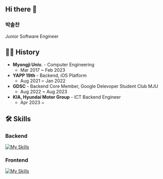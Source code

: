 ## Hi there 👋

### 박솔찬
Junior Software Engineer

## 🧑‍💻 History
- **Myongji Univ.** - Computer Engineering
    - Mar 2017 ~ Feb 2023  
- **YAPP 19th** - Backend, iOS Platform
    - Aug 2021 ~ Jan 2022
- **GDSC** - Backend Core Member, Google Delevoper Student Club MJU
    - Aug 2022 ~ Aug 2023 
- **KIA, Hyundai Motor Group** - ICT Backend Engineer
    - Apr 2023 ~ 

## 🛠 Skills
### Backend
[![My Skills](https://skillicons.dev/icons?i=java,spring,mysql,docker)](https://skillicons.dev)

### Frontend
[![My Skills](https://skillicons.dev/icons?i=ts,react,scss)](https://skillicons.dev)
